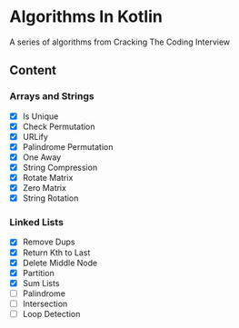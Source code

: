 # Algorithms In Kotlin
A series of algorithms from Cracking The Coding Interview

## Content
### Arrays and Strings
- [X] Is Unique
- [X] Check Permutation
- [X] URLify
- [X] Palindrome Permutation
- [X] One Away
- [X] String Compression
- [X] Rotate Matrix
- [X] Zero Matrix
- [X] String Rotation

### Linked Lists
- [X] Remove Dups
- [X] Return Kth to Last
- [X] Delete Middle Node
- [X] Partition
- [X] Sum Lists
- [ ] Palindrome
- [ ] Intersection
- [ ] Loop Detection
